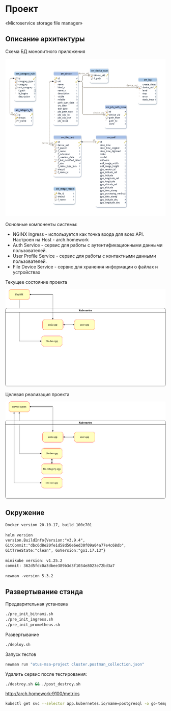 # Проект
 «Microservice storage file manager»

## Описание архитектуры

Схема БД монолитного приложения

![playSM.png](./playSM.png)


Основные компоненты системы:
- NGINX Ingress - используется как точка входа для всех API. Настроен на Host - arch.homework
- Auth Service - сервис для работы с аутентификационными данными пользователей.
- User Profile Service - сервис для работы с контактными данными пользователей.
- File Device Service - сервис для хранения информации о файлах и устройствах

Текущее состояние проекта

![msa-project-as-is.png](./diagram/msa-project-as-is.drawio.png)

Целевая реализация проекта

![msa-project-to-be.png](./diagram/msa-project-to-be.drawio.png)


## Окружение
```
Docker version 20.10.17, build 100c701

helm version
version.BuildInfo{Version:"v3.9.4", GitCommit:"dbc6d8e20fe1d58d50e6ed30f09a04a77e4c68db", GitTreeState:"clean", GoVersion:"go1.17.13"}

minikube version: v1.25.2
commit: 362d5fdc0a3dbee389b3d3f1034e8023e72bd3a7

newman -version 5.3.2
```

## Развертывание стэнда


Предварительная установка
```bash
./pre_init_bitnami.sh
./pre_init_ingress.sh
./pre_init_prometheus.sh
```

Развертывание
```bash
./deploy.sh
```

Запуск тестов
```bash
newman run "otus-msa-project cluster.postman_collection.json"
```

Удалить сервис после тестирования:
```bash
./destroy.sh && ./post_destroy.sh
```

http://arch.homework:9100/metrics

```bash
kubectl get svc --selector app.kubernetes.io/name=postgresql -o go-template-file=reports/services-nodeports.gotemplate --namespace $KS_MY_NS
```


